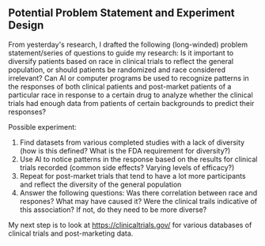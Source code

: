 ## Potential Problem Statement and Experiment Design

From yesterday's research, I drafted the following (long-winded) problem statement/series of questions to guide my research: 
Is it important to diversify patients based on race in clinical trials to reflect the general population, or should patients be randomized and race considered irrelevant? Can AI or computer programs be used to recognize patterns in the responses of both clinical patients and post-market patients of a particular race in response to a certain drug to analyze whether the clinical trials had enough data from patients of certain backgrounds to predict their responses?


Possible experiment: 
1. Find datasets from various completed studies with a lack of diversity (how is this defined? What is the FDA requirement for diversity?)
2. Use AI to notice patterns in the response based on the results for clinical trials recorded (common side effects? Varying levels of efficacy?)
3. Repeat for post-market trials that tend to have a lot more participants and reflect the diversity of the general population
4. Answer the following questions: Was there correlation between race and respones? What may have caused it? Were the clinical trails indicative of this association? If not, do they need to be more diverse?

My next step is to look at https://clinicaltrials.gov/ for various databases of clinical trials and post-marketing data. 
